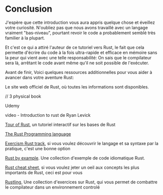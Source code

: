 # Conclusion

J'espère que cette introduction vous aura appris quelque chose et éveillez votre curiosité. N'oubliez pas que nous avons travaillé avec un langage vraiment "bas-niveau", pourtant revoir le code a probablement semblé très familier à la plupart.

Et c'est ce qui a attiré l'auteur de ce tutoriel vers Rust, le fait que cela permette d'écrire du code à la fois ultra-rapide et efficace en mémoire sans la peur qui vient avec une telle responsabilité: On sais que le compilateur sera là, arrêtant le code avant même qu'il ne soit possible de l'exécuter.

Avant de finir, Voici quelques ressources additionnelles pour vous aider à avancer dans votre aventure Rust:

Le site web officiel de Rust, où toutes les informations sont disponibles.



// 3 physical book

Udemy

video - Introduction to rust de Ryan Levick

[Tour of Rust](https://tourofrust.com/), un tutoriel interactif sur les bases de Rust

[The Rust Programming language]()

[Exercism Rust track](https://exercism.io/), si vous voulez découvrir le langage et sa syntaxe par la pratique, c'est une bonne option

[Rust by example](https://doc.rust-lang.org/stable/rust-by-example/). Une collection d'exemple de code idiomatique Rust.

[Rust cheat sheet](https://cheats.rs/), si vous voulez jeter un oeil aux concepts les plus importants de Rust, ceci est pour vous

[Rustling](https://github.com/rust-lang/rustlings), Une collection d'exercices sur Rust, qui vous permet de combattre le compilateur dans un environnement controlé
